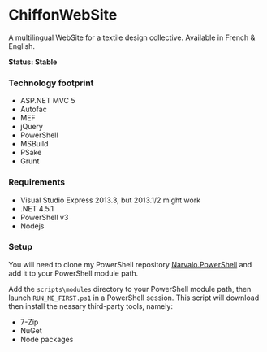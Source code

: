 ChiffonWebSite
==============

A multilingual WebSite for a textile design collective.
Available in French & English.

**Status: Stable**

### Technology footprint ###

- ASP.NET MVC 5
- Autofac
- MEF
- jQuery
- PowerShell
- MSBuild
- PSake
- Grunt

### Requirements ###

- Visual Studio Express 2013.3, but 2013.1/2 might work
- .NET 4.5.1
- PowerShell v3
- Nodejs

### Setup ###

You will need to clone my PowerShell repository
[Narvalo.PowerShell](https://github.com/chtoucas/Narvalo.PowerShell)
and add it to your PowerShell module path.

Add the `scripts\modules` directory to your PowerShell module path, then launch
`RUN_ME_FIRST.ps1` in a PowerShell session. This script will download then
install the nessary third-party tools, namely:

- 7-Zip
- NuGet
- Node packages
